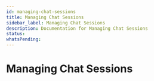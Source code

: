 ```yaml
---
id: managing-chat-sessions
title: Managing Chat Sessions
sidebar_label: Managing Chat Sessions
description: Documentation for Managing Chat Sessions
status: 
whatsPending: 
---
```


# Managing Chat Sessions

